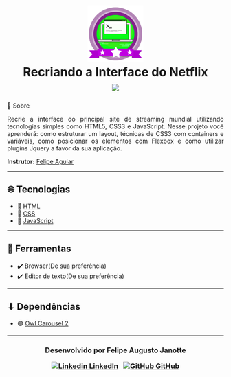 <h1 align="center">
    <img src="./resources/course-badge.png" width="130px"></img></br>
    Recriando a Interface do Netflix<br>
      <img src="https://img.shields.io/badge/made%20by-Digital%20Innovation%20One-green">		</img>
</h1


## 💬 Sobre 

<p align="justify">Recrie a interface do principal site de streaming mundial utilizando tecnologias simples como HTML5, CSS3 e JavaScript. Nesse projeto você aprenderá: como estruturar um layout, técnicas de CSS3 com containers e variáveis, como posicionar os elementos com Flexbox e como utilizar plugins Jquery a favor da sua aplicação.</p>

**Instrutor:** [Felipe Aguiar](https://github.com/felipeAguiarCode)

---

## :globe_with_meridians: Tecnologias 

-  :toolbox: [HTML](https://developer.mozilla.org/pt-BR/docs/Web/HTML)
-  :toolbox: [CSS](https://developer.mozilla.org/en-US/docs/Web/CSS)
-  :toolbox: ​[JavaScript](https://www.javascript.com/) 

---

## :hammer: Ferramentas

- :heavy_check_mark: Browser(De sua preferência)
- :heavy_check_mark: Editor de texto(De sua preferência)

---

## ⬇ Dependências

- :green_circle: [Owl Carousel 2](https://owlcarousel2.github.io/OwlCarousel2/)

---

<h3 align="center">




  Desenvolvido por Felipe Augusto Janotte
  <br/>

  <a align="center">

   [![Linkedin](https://i.stack.imgur.com/gVE0j.png) LinkedIn](https://linkedin.com/in/felipe-augusto-janotte-662626195/)
&nbsp;
  [![GitHub](https://i.stack.imgur.com/tskMh.png) GitHub](https://github.com/FelipeJanotte)
  </a>
</h3>